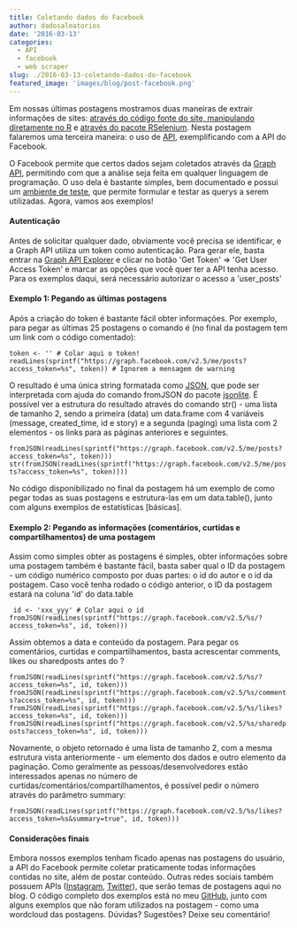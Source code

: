 ```yaml
---
title: Coletando dados do Facebook
author: dadosaleatorios
date: '2016-03-13'
categories:
  - API
  - facebook
  - web scraper
slug: ./2016-03-13-coletando-dados-do-facebook
featured_image: 'images/blog/post-facebook.png'
---
```


Em nossas últimas postagens mostramos duas maneiras de extrair informações de sites: [através do código fonte do site, manipulando diretamente no R](http://www.dadosaleatorios.com.br/2016/01/baixando-e-interpretando-sites-ou-como.html) e [através do pacote RSelenium](http://www.dadosaleatorios.com.br/2016/02/primeiros-contatos-com-o-rselenium.html). Nesta postagem falaremos uma terceira maneira: o uso de [API](https://pt.wikipedia.org/wiki/Interface_de_programa%C3%A7%C3%A3o_de_aplica%C3%A7%C3%B5es), exemplificando com a API do Facebook.

O Facebook permite que certos dados sejam coletados através da [Graph API](https://developers.facebook.com/docs/graph-api), permitindo com que a análise seja feita em qualquer linguagem de programação. O uso dela é bastante simples, bem documentado e possui um [ambiente de teste](https://developers.facebook.com/tools/explorer/), que permite formular e testar as querys a serem utilizadas. Agora, vamos aos exemplos!

#### Autenticação

Antes de solicitar qualquer dado, obviamente você precisa se identificar, e a Graph API utiliza um token como autenticação. Para gerar ele, basta entrar na [Graph API Explorer](https://developers.facebook.com/tools/explorer/) e clicar no botão 'Get Token' => 'Get User Access Token' e marcar as opções que você quer ter a API tenha acesso. Para os exemplos daqui, será necessário autorizar o acesso a 'user_posts'

#### Exemplo 1: Pegando as últimas postagens

Após a criação do token é bastante fácil obter informações. Por exemplo, para pegar as últimas 25 postagens o comando é (no final da postagem tem um link com o código comentado):

`token <- '' # Colar aqui o token!
readLines(sprintf("https://graph.facebook.com/v2.5/me/posts?access_token=%s", token)) # Ignorem a mensagem de warning`

O resultado é uma única string formatada como [](https://pt.wikipedia.org/wiki/JSON)[](https://www.blogger.com/)[JSON](https://pt.wikipedia.org/wiki/JSON), que pode ser interpretada com ajuda do comando fromJSON do pacote [jsonlite](https://cran.r-project.org/web/packages/jsonlite/index.html). É possível ver a estrutura do resultado através do comando str() - uma lista de tamanho 2, sendo a primeira (data) um data.frame com 4 variáveis (message, created_time, id e story) e a segunda (paging) uma lista com 2 elementos - os links para as páginas anteriores e seguintes.

`fromJSON(readLines(sprintf("https://graph.facebook.com/v2.5/me/posts?access_token=%s", token)))
str(fromJSON(readLines(sprintf("https://graph.facebook.com/v2.5/me/posts?access_token=%s", token))))`

No código disponibilizado no final da postagem há um exemplo de como pegar todas as suas postagens e estrutura-las em um data.table(), junto com alguns exemplos de estatísticas [básicas].

#### Exemplo 2: Pegando as informações (comentários, curtidas e compartilhamentos) de uma postagem

Assim como simples obter as postagens é simples, obter informações sobre uma postagem também é bastante fácil, basta saber qual o ID da postagem - um código numérico composto por duas partes: o id do autor e o id da postagem. Caso você tenha rodado o código anterior, o ID da postagem estará na coluna 'id' do data.table

`
id <- 'xxx_yyy' # Colar aqui o id
fromJSON(readLines(sprintf("https://graph.facebook.com/v2.5/%s/?access_token=%s", id, token)))`

Assim obtemos a data e conteúdo da postagem. Para pegar os comentários, curtidas e compartilhamentos, basta acrescentar comments, likes ou sharedposts antes do ?

`fromJSON(readLines(sprintf("https://graph.facebook.com/v2.5/%s/?access_token=%s", id, token)))
fromJSON(readLines(sprintf("https://graph.facebook.com/v2.5/%s/comments?access_token=%s", id, token)))
fromJSON(readLines(sprintf("https://graph.facebook.com/v2.5/%s/likes?access_token=%s", id, token)))
fromJSON(readLines(sprintf("https://graph.facebook.com/v2.5/%s/sharedposts?access_token=%s", id, token)))`

Novamente, o objeto retornado é uma lista de tamanho 2, com a mesma estrutura vista anteriormente - um elemento dos dados e outro elemento da paginação. Como geralmente as pessoas/desenvolvedores estão interessados apenas no número de curtidas/comentários/compartilhamentos, é possível pedir o número através do parâmetro summary:

`fromJSON(readLines(sprintf("https://graph.facebook.com/v2.5/%s/likes?access_token=%s&summary=true", id, token))) `

#### Considerações finais

Embora nossos exemplos tenham ficado apenas nas postagens do usuário, a API do Facebook permite coletar praticamente todas informações contidas no site, além de postar conteúdo. Outras redes sociais também possuem APIs ([Instagram](https://www.instagram.com/developer/), [Twitter](https://dev.twitter.com/)), que serão temas de postagens aqui no blog. O código completo dos exemplos está no meu [GitHub](https://goo.gl/E2nHTI), junto com alguns exemplos que não foram utilizados na postagem - como uma wordcloud das postagens. Dúvidas? Sugestões? Deixe seu comentário!

